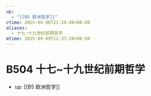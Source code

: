```yaml
---
up:
  - "[[B5 欧洲哲学]]"
ctime: 2025-04-06T21:20:46+08:00
aliases:
  - 十七~十九世纪前期哲学
mtime: 2025-09-09T12:37:20+08:00
---
```


# B504 十七~十九世纪前期哲学

- up: [[B5 欧洲哲学]]
